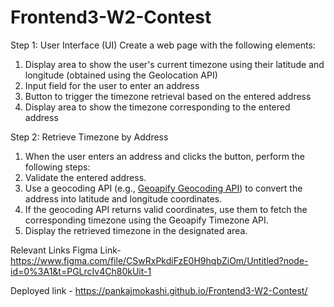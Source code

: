 # Frontend3-W2-Contest

Step 1: User Interface (UI)
  Create a web page with the following elements:
  1.  Display area to show the user's current timezone using their latitude and longitude (obtained using the Geolocation API)
  2.  Input field for the user to enter an address
  3.  Button to trigger the timezone retrieval based on the entered address
  4.  Display area to show the timezone corresponding to the entered address

Step 2: Retrieve Timezone by Address
  1.  When the user enters an address and clicks the button, perform the following steps:
  2.  Validate the entered address.
  3.  Use a geocoding API (e.g., [Geoapify Geocoding API](https://www.geoapify.com/geocoding-api)) to convert the address into latitude and longitude coordinates.
  4.  If the geocoding API returns valid coordinates, use them to fetch the corresponding timezone using the Geoapify Timezone API.
  5.  Display the retrieved timezone in the designated area.

Relevant Links
Figma Link- https://www.figma.com/file/CSwRxPkdiFzE0H9hqbZiOm/Untitled?node-id=0%3A1&t=PGLrcIv4Ch80kUit-1

Deployed link - https://pankajmokashi.github.io/Frontend3-W2-Contest/
